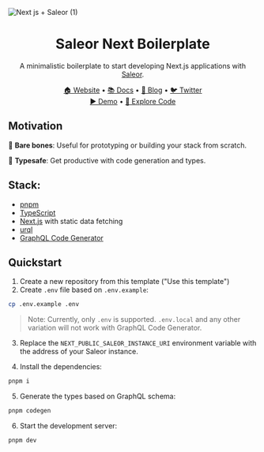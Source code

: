 ![Next js + Saleor (1)](https://user-images.githubusercontent.com/44495184/210545042-0537d49f-6ab8-4e52-af75-225370789c2b.png)

<div align="center">
  <h1>Saleor Next Boilerplate</h1>
</div>

<div align="center">
  <p>A minimalistic boilerplate to start developing Next.js applications with <a href="https://github.com/saleor/saleor">Saleor</a>.</p>
</div>

<div align="center">
  <a href="https://saleor.io/">🏠 Website</a>
  <span> • </span>
  <a href="https://docs.saleor.io/docs/3.x/">📚 Docs</a>
  <span> • </span>
  <a href="https://saleor.io/blog/">📰 Blog</a>
  <span> • </span>
  <a href="https://twitter.com/getsaleor">🐦 Twitter</a>
</div>

<div align="center">
  <a href="https://demo.saleor.io/dashboard">▶️ Demo</a>
   <span> • </span>
  <a href="https://githubbox.com/saleor/saleor-dashboard">🔎 Explore Code</a>
</div>

## Motivation

🤏 **Bare bones**: Useful for prototyping or building your stack from scratch.

💪 **Typesafe**: Get productive with code generation and types.


## Stack:
- [pnpm](https://pnpm.io/)
- [TypeScript](https://www.typescriptlang.org/)
- [Next.js](https://nextjs.org/) with static data fetching
- [urql](https://formidable.com/open-source/urql/)
- [GraphQL Code Generator](https://the-guild.dev/graphql/codegen)

## Quickstart
1. Create a new repository from this template ("Use this template")
2. Create `.env` file based on `.env.example`:

```bash
cp .env.example .env
```

> Note: Currently, only `.env` is supported. `.env.local` and any other variation will not work with GraphQL Code Generator.

3. Replace the `NEXT_PUBLIC_SALEOR_INSTANCE_URI` environment variable with the address of your Saleor instance.

4. Install the dependencies:
```bash
pnpm i
```

5. Generate the types based on GraphQL schema:
```bash
pnpm codegen
```

6. Start the development server:
```bash
pnpm dev
```
